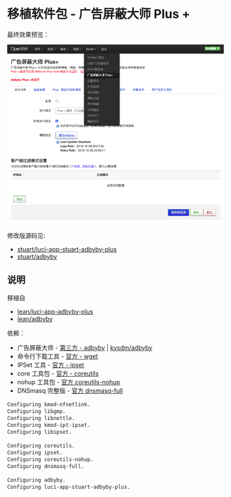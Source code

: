 # 移植软件包 - 广告屏蔽大师 Plus +

最终效果预览：

![Snipaste_2019-09-15_12-55-09.png](https://raw.githubusercontent.com/stuarthua/PicGo/master/oh-my-openwrt/Snipaste_2019-09-15_12-55-09.png)

修改版源码见: 

* [stuart/luci-app-stuart-adbyby-plus](https://github.com/stuarthua/oh-my-openwrt/tree/master/stuart/luci-app-stuart-adbyby-plus)
* [stuart/adbyby](https://github.com/stuarthua/oh-my-openwrt/tree/master/stuart/adbyby)

## 说明

移植自 

* [lean/luci-app-adbyby-plus](https://github.com/coolsnowwolf/lede/tree/master/package/lean/luci-app-adbyby-plus)
* [lean/adbyby](https://github.com/coolsnowwolf/lede/tree/master/package/lean/adbyby)

依赖：

* 广告屏蔽大师 - [第三方 - adbyby](http://www.adbyby.com/) | [kysdm/adbyby](https://github.com/kysdm/adbyby)
* 命令行下载工具 - [官方 - wget](https://openwrt.org/packages/pkgdata/wget)
* IPSet 工具 - [官方 - ipset](https://openwrt.org/packages/pkgdata/ipset)
* core 工具包 - [官方 - coreutils](https://openwrt.org/packages/pkgdata/coreutils)
* nohup 工具包 - [官方 coreutils-nohup](https://openwrt.org/packages/pkgdata/coreutils-nohup)
* DNSmasq 完整版 - [官方 dnsmasq-full](https://openwrt.org/packages/pkgdata/dnsmasq-full)

```
Configuring kmod-nfnetlink.
Configuring libgmp.
Configuring libnettle.
Configuring kmod-ipt-ipset.
Configuring libipset.

Configuring coreutils.
Configuring ipset.
Configuring coreutils-nohup.
Configuring dnsmasq-full.

Configuring adbyby.
Configuring luci-app-stuart-adbyby-plus.
```